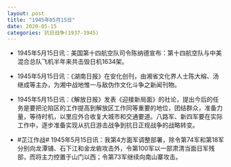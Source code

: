 ```yaml
---
layout: post
title: "1945年05月15日"
date: 2020-05-15
categories: 抗日战争(1937-1945)
---
```


<meta name="referrer" content="no-referrer" />

- 1945年5月15日讯：美国第十四航空队司令陈纳德宣布：第十四航空队与中美混合总队飞机半年来共击毁日机1634架。 

- 1945年5月15日讯：《湖南日报》在安化创刊，由湘省文化界人士陈大榕、汤继成等主办，为湘中战地惟一与敌伪作文化斗争之新闻刊物。 

- 1945年5月15日讯：《解放日报》发表《迎接新局面》的社论，提出今后的任务是要把沦陷区的工作提高到解放区工作同等重要的地位，团结群众，准备力量，等待时机，以里应外合收复大城市和交通要道。八路军、新四军要在实际工作中，逐步准备实现从抗日游击战争到抗日正规战争的战略转变。 

- #芷江作战# 1945年5月15日讯：我第4方面军调整部署，除令第74军和第18军分别向龙潭铺、石下江和金龙砦攻击外，令第100军以一部肃清当面日军残部，而将主力控置于山门以西；令第73军继续向南山寨攻击。 

